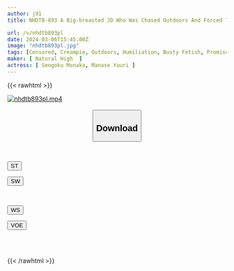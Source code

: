 ```yaml
---
author: j91
title: NHDTB-893 A Big-breasted JD Who Was Chased Outdoors And Forced To Incontinence Over And Over Again.

url: /v/nhdtb893pl
date: 2024-03-06T15:45:00Z
image: "nhdtb893pl.jpg"
tags: [Censored, Creampie, Outdoors, Humiliation, Busty Fetish, Promiscuity	]
maker: [ Natural High  ]
actress: [ Sengoku Monaka, Manase Yuuri ]
---
```



{{< rawhtml >}}

<div class="video" data-videoid="wVPl1A1qkYHJrL1">
    <a href="javascript:;">
        <img src="/v/nhdtb893pl/nhdtb893pl.jpg" width="WIDTH" height="HEIGHT" alt="nhdtb893pl.mp4" loading="lazy">
    </a>
</div>

<script type="text/javascript" src="https://j91.asia/asset/on-demand-st.js"></script>

<br>
  <link rel="stylesheet" href="https://j91.asia/asset/bs5.css">
  
  <center>
  <button class="btn btn-primary" type="button" data-bs-toggle="collapse" data-bs-target=".multi-collapse" aria-expanded="false" aria-controls="multiCollapseExample1 multiCollapseExample2"><h2>Download</h2></button></center>
</p>
<div class="row">
  <div class="col">
    <div class="collapse multi-collapse" id="multiCollapseExample1">
      <div class="card card-body">
	      	      <br>
<div class="buttons">  
<p><a href="https://streamtape.to/v/wVPl1A1qkYHJrL1" target="_blank"><button class="btn-hover color-3"><i class="fa fa-download"></i> ST</button></a></p>
<p><a href="https://cdnwish.com/vb9qt9r6jyi6" target="_blank"><button class="btn-hover color-2"><i class="fa fa-download"></i> SW</button></a></p></div>
    </div>
  </div>
</div>
  <div class="col">
    <div class="collapse multi-collapse" id="multiCollapseExample2">
      <div class="card card-body">
	      <br>
<div class="buttons">
<p><a href="https://wolfstream.tv/k1aqwlclx3w2"><button class="btn-hover color-9"><i class="fa fa-download"></i> WS</button></a></p>
<p><a href="https://voe.sx/vbkjk6kli3qj"><button class="btn-hover color-8"><i class="fa fa-download"></i> VOE</button></a></p></div>
<br><br>
      </div>
    </div>
  </div>
</div>

{{< /rawhtml >}}